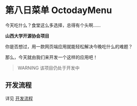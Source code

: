 # 第八日菜单 OctodayMenu

今天吃什么？食堂这么多选择，总得有个头啊……

**山西大学开源协会项目**

你是否想过，用一款网页端应用就能轻松解决今晚吃什么的难题？

那么，今天就由我们来开发一个这样的应用吧！


> WARNING 该项目仍处于开发中

## 开发流程

详见 [开发流程](DEV-FLOW.md)

